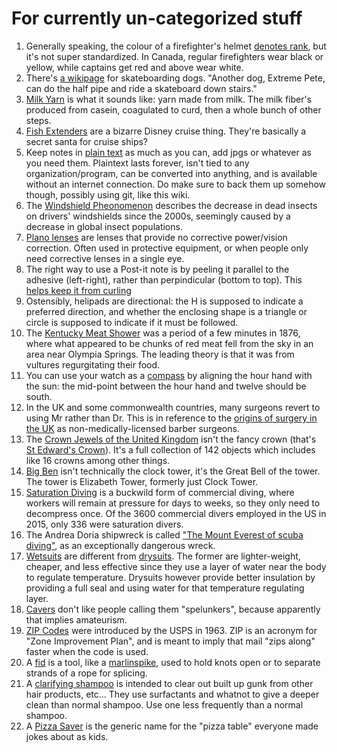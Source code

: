 # For currently un-categorized stuff
1. Generally speaking, the colour of a firefighter's helmet [denotes rank](https://en.wikipedia.org/wiki/Firefighter%27s_helmet#Helmet_colors), but it's not super standardized. In Canada, regular firefighters wear black or yellow, while captains get red and above wear white.
1. There's [a wikipage](https://en.wikipedia.org/wiki/Skateboarding_dog) for skateboarding dogs. "Another dog, Extreme Pete, can do the half pipe and ride a skateboard down stairs."
1. [Milk Yarn](https://www.milkgenomics.org/?splash=back-to-the-future-milk-fibers-in-the-21st-century) is what it sounds like: yarn made from milk. The milk fiber's produced from casein, coagulated to curd, then a whole bunch of other steps.
1. [Fish Extenders](https://www.keytotheworldtravel.com/what-the-heck-is-a-fish-extender/) are a bizarre Disney cruise thing. They're basically a secret santa for cruise ships?
1. Keep notes in [plain text](https://sive.rs/plaintext) as much as you can, add jpgs or whatever as you need them. Plaintext lasts forever, isn't tied to any organization/program, can be converted into anything, and is available without an internet connection. Do make sure to back them up somehow though, possibly using git, like this wiki.
1. The [Windshield Pheonomenon](https://en.wikipedia.org/wiki/Windshield_phenomenon) describes the decrease in dead insects on drivers' windshields since the 2000s, seemingly caused by a decrease in global insect populations.
1. [Plano lenses](https://www.koalaeye.com/blogs/our-stories/plano-lenses) are lenses that provide no corrective power/vision correction. Often used in protective equipment, or when people only need corrective lenses in a single eye.
1. The right way to use a Post-it note is by peeling it parallel to the adhesive (left-right), rather than perpindicular (bottom to top). This [helps keep it from curling](https://tylercipriani.com/blog/2022/05/28/on-the-proper-use-of-post-its/)
1. Ostensibly, helipads are directional: the H is supposed to indicate a preferred direction, and whether the enclosing shape is a triangle or circle is supposed to indicate if it must be followed.
1. The [Kentucky Meat Shower](https://en.wikipedia.org/wiki/Kentucky_meat_shower) was a period of a few minutes in 1876, where what appeared to be chunks of red meat fell from the sky in an area near Olympia Springs. The leading theory is that it was from vultures regurgitating their food.
1. You can use your watch as a [compass](https://www.citizenwatch-global.com/support/exterior/direction.html) by aligning the hour hand with the sun: the mid-point between the hour hand and twelve should be south.
1. In the UK and some commonwealth countries, many surgeons revert to using Mr rather than Dr. This is in reference to the [origins of surgery in the UK](https://en.wikipedia.org/wiki/Mr.) as non-medically-licensed barber surgeons.
1. The [Crown Jewels of the United Kingdom](https://en.wikipedia.org/wiki/Crown_Jewels_of_the_United_Kingdom) isn't the fancy crown (that's [St Edward's Crown](https://en.wikipedia.org/wiki/St_Edward%27s_Crown)). It's a full collection of 142 objects which includes like 16 crowns among other things.
1. [Big Ben](https://en.wikipedia.org/wiki/Big_Ben) isn't technically the clock tower, it's the Great Bell of the tower. The tower is Elizabeth Tower, formerly just Clock Tower.
1. [Saturation Diving](https://en.wikipedia.org/wiki/Saturation_diving) is a buckwild form of commercial diving, where workers will remain at pressure for days to weeks, so they only need to decompress once. Of the 3600 commercial divers employed in the US in 2015, only 336 were saturation divers.
1. The Andrea Doria shipwreck is called ["The Mount Everest of scuba diving"](https://scubadiverlife.com/diving-the-andrea-doria/), as an exceptionally dangerous wreck.
1. [Wetsuits](https://en.wikipedia.org/wiki/Wetsuit) are different from [drysuits](https://en.wikipedia.org/wiki/Dry_suit). The former are lighter-weight, cheaper, and less effective since they use a layer of water near the body to regulate temperature. Drysuits however provide better insulation by providing a full seal and using water for that temperature regulating layer.
1. [Cavers](https://startcaving.com/info/spelunking-vs-caving) don't like people calling them "spelunkers", because apparently that implies amateurism.
1. [ZIP Codes](https://en.wikipedia.org/wiki/ZIP_Code) were introduced by the USPS in 1963. ZIP is an acronym for "Zone Improvement Plan", and is meant to imply that mail "zips along" faster when the code is used.
1. A [fid](https://en.wikipedia.org/wiki/Fid) is a tool, like a [marlinspike](https://en.wikipedia.org/wiki/Marlinspike), used to hold knots open or to separate strands of a rope for splicing.
1. A [clarifying shampoo](https://giovannicosmetics.com/how-to-clarify-your-hair-101/) is intended to clear out built up gunk from other hair products, etc... They use surfactants and whatnot to give a deeper clean than normal shampoo. Use one less frequently than a normal shampoo.
1. A [Pizza Saver](https://en.wikipedia.org/wiki/Pizza_saver) is the generic name for the "pizza table" everyone made jokes about as kids.
